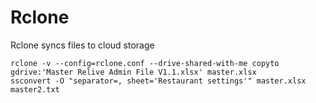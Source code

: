 # Rclone

Rclone syncs files to cloud storage

```
rclone -v --config=rclone.conf --drive-shared-with-me copyto gdrive:'Master Relive Admin File V1.1.xlsx' master.xlsx
ssconvert -O "separator=, sheet='Restaurant settings'" master.xlsx master2.txt
```